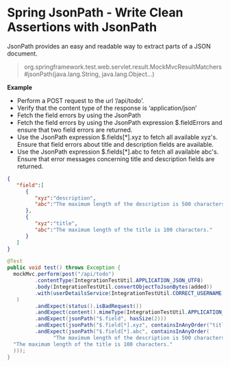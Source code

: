 
# Spring JsonPath - Write Clean Assertions with JsonPath
JsonPath provides an easy and readable way to extract parts of a JSON document.
> org.springframework.test.web.servlet.result.MockMvcResultMatchers#jsonPath(java.lang.String, java.lang.Object...)


**Example**

- Perform a POST request to the url ‘/api/todo’.
- Verify that the content type of the response is ‘application/json’
- Fetch the field errors by using the JsonPath
- Fetch the field errors by using the JsonPath expression $.fieldErrors and ensure that two field errors are returned.
- Use the JsonPath expression $.fields[*].xyz to fetch all available xyz's. Ensure that field errors about title and description fields are available.
- Use the JsonPath expression $.fields[*].abc to fetch all available abc's. Ensure that error messages concerning title and description fields are returned.

```json
{
   "field":[
      {
         "xyz":"description",
         "abc":"The maximum length of the description is 500 characters."
      },
      {
         "xyz":"title",
         "abc":"The maximum length of the title is 100 characters."
      }
   ]
}
```

```java
@Test  
public void test() throws Exception {  
  mockMvc.perform(post("/api/todo")  
         .contentType(IntegrationTestUtil.APPLICATION_JSON_UTF8)  
         .body(IntegrationTestUtil.convertObjectToJsonBytes(added))  
         .with(userDetailsService(IntegrationTestUtil.CORRECT_USERNAME))  
   )  
         .andExpect(status().isBadRequest())  
         .andExpect(content().mimeType(IntegrationTestUtil.APPLICATION_JSON_UTF8))  
         .andExpect(jsonPath("$.field", hasSize(2)))  
         .andExpect(jsonPath("$.field[*].xyz", containsInAnyOrder("title", "description")))  
         .andExpect(jsonPath("$.field[*].abc", containsInAnyOrder(  
               "The maximum length of the description is 500 characters.",  
  "The maximum length of the title is 100 characters."  
  )));  
}
```
